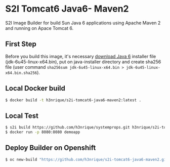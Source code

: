 # S2I Tomcat6 Java6- Maven2

S2I Image Builder for build Sun Java 6 applications using Apache Maven 2 and running on Apace Tomcat 6.

First Step
---
Before you build this image, it's necessary [download Java 6](https://www.oracle.com/java/technologies/javase-java-archive-javase6-downloads.html) installer file (jdk-6u45-linux-x64.bin), put on java-installer directory and create sha256 file (user command `sha256sum jdk-6u45-linux-x64.bin > jdk-6u45-linux-x64.bin.sha256`).

Local Docker build
---
```bash
$ docker build -t h3nrique/s2i-tomcat6-java6-maven2:latest .
```

Local Test
---
```bash
$ s2i build https://github.com/h3nrique/systemprops.git h3nrique/s2i-tomcat6-java6-maven2:latest demoapp -e WAR_NAME=systemprops.war
$ docker run -p 8080:8080 demoapp
```

Deploy Builder on Openshift
---
```bash
$ oc new-build "https://github.com/h3nrique/s2i-tomcat6-java6-maven2.git" --name=s2i-tomcat6-java6-maven2 --strategy=docker
```
